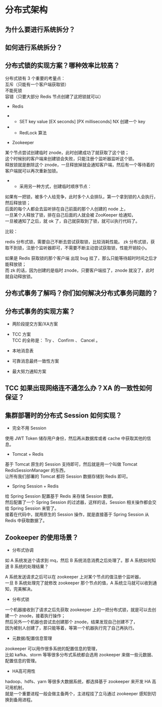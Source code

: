 # 分布式架构

## 为什么要进行系统拆分？  


## 如何进行系统拆分？  


## 分布式锁的实现方案？哪种效率比较高？

分布式锁有 3 个重要的考量点：  
互斥（只能有一个客户端获取锁）  
不能死锁  
容错（只要大部分 Redis 节点创建了这把锁就可以）

* Redis  

* * SET key value [EX seconds] [PX milliseconds] NX 创建一个 key

* * RedLock 算法  

* Zookeeper  

某个节点尝试创建临时 znode，此时创建成功了就获取了这个锁；  
这个时候别的客户端来创建锁会失败，只能注册个监听器监听这个锁。  
释放锁就是删除这个 znode，一旦释放掉就会通知客户端，然后有一个等待着的客户端就可以再次重新加锁。  

* * 采用另一种方式，创建临时顺序节点：  

如果有一把锁，被多个人给竞争，此时多个人会排队，第一个拿到锁的人会执行，然后释放锁；  
后面的每个人都会去监听排在自己前面的那个人创建的 node 上，  
一旦某个人释放了锁，排在自己后面的人就会被 ZooKeeper 给通知，  
一旦被通知了之后，就 ok 了，自己就获取到了锁，就可以执行代码了。  

比较： 

redis 分布式锁，需要自己不断去尝试获取锁，比较消耗性能。
zk 分布式锁，获取不到锁，注册个监听器即可，不需要不断主动尝试获取锁，性能开销较小。  

如果是 Redis 获取锁的那个客户端 出现 bug 挂了，那么只能等待超时时间之后才能释放锁；  
而 zk 的话，因为创建的是临时 znode，只要客户端挂了，znode 就没了，此时就自动释放锁。  

## 分布式事务了解吗？你们如何解决分布式事务问题的？  


## 分布式事务的实现方案？  

* 两阶段提交方案/XA方案  

* TCC 方案   
TCC 的全称是： Try 、 Confirm 、 Cancel 。  

* 本地消息表   

* 可靠消息最终一致性方案  

* 最大努力通知方案  

## TCC 如果出现网络连不通怎么办？XA 的一致性如何保证？

## 集群部署时的分布式 Session 如何实现？

* 完全不用 Session  

使用 JWT Token 储存用户身份，然后再从数据库或者 cache 中获取其他的信息。  

* Tomcat + Redis  

基于 Tomcat 原生的 Session 支持即可，然后就是用一个叫做 Tomcat  RedisSessionManager 的东西，  
让所有我们部署的 Tomcat 都将 Session 数据存储到 Redis 即可。  

* Spring Session + Redis  

给 Spring Session 配置基于 Redis 来存储 Session 数据，  
然后配置了一个 Spring Session 的过滤器，这样的话，Session 相关操作都会交给 Spring Session 来管了。  
接着在代码中，就用原生的 Session 操作，就是直接基于 Spring Session 从 Redis 中获取数据了。  

## Zookeeper 的使用场景？

* 分布式协调    

如 A 系统发送个请求到 mq，然后 B 系统消息消费之后处理了。那 A 系统如何知道 B 系统的处理结果？  

A 系统发送请求之后可以在 zookeeper 上对某个节点的值注册个监听器，  
一旦 B 系统处理完了就修改 zookeeper 那个节点的值，A 系统立马就可以收到通知，完美解决。  

* 分布式锁   

一个机器接收到了请求之后先获取 zookeeper 上的一把分布式锁，就是可以去创建一个 znode，接着执行操作；  
然后另外一个机器也尝试去创建那个 znode，结果发现自己创建不了，  
因为被别人创建了，那只能等着，等第一个机器执行完了自己再执行。  

* 元数据/配置信息管理  

zookeeper 可以用作很多系统的配置信息的管理，  
比如 kafka、storm 等等很多分布式系统都会选用 zookeeper 来做一些元数据、配置信息的管理。  

* HA高可用性   

hadoop、hdfs、yarn 等很多大数据系统，都选择基于 zookeeper 来开发 HA 高可用机制，  
就是一个重要进程一般会做主备两个，主进程挂了立马通过 zookeeper 感知到切换到备用进程。  



